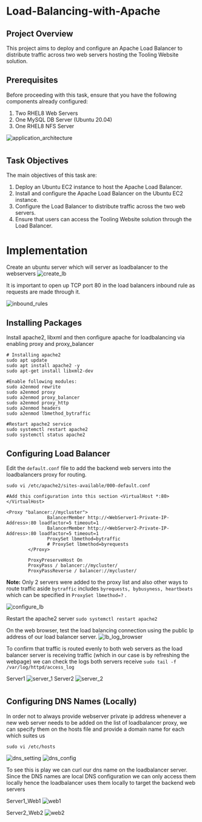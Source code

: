 # Load-Balancing-with-Apache

## Project Overview

This project aims to deploy and configure an Apache Load Balancer to distribute traffic across two web servers hosting the Tooling Website solution.

## Prerequisites

Before proceeding with this task, ensure that you have the following components already configured:

1. Two RHEL8 Web Servers
2. One MySQL DB Server (Ubuntu 20.04)
3. One RHEL8 NFS Server

![application_architecture](images/_3tier%20web%20application.png)
#

## Task Objectives

The main objectives of this task are:

1. Deploy an Ubuntu EC2 instance to host the Apache Load Balancer.
2. Install and configure the Apache Load Balancer on the Ubuntu EC2 instance.
3. Configure the Load Balancer to distribute traffic across the two web servers.
4. Ensure that users can access the Tooling Website solution through the Load Balancer.

# Implementation

Create an ubuntu server which will server as loadbalancer to the webservers
![create_lb](images/1.create_lb_server.jpg)

It is important to open up TCP port 80 in the load balancers inbound rule as requests are made through it.

![inbound_rules](images/2.inbound-rules.jpg)

## Installing Packages

Install apache2, libxml and then configure apache for loadbalancing via enabling proxy and proxy_balancer
```
# Installing apache2
sudo apt update
sudo apt install apache2 -y
sudo apt-get install libxml2-dev
```
```
#Enable following modules:
sudo a2enmod rewrite
sudo a2enmod proxy
sudo a2enmod proxy_balancer
sudo a2enmod proxy_http
sudo a2enmod headers
sudo a2enmod lbmethod_bytraffic
```
```
#Restart apache2 service
sudo systemctl restart apache2
sudo systemctl status apache2

```



## Configuring Load Balancer

Edit the `default.conf` file to add the backend web servers into the loadbalancers proxy for routing.
```
sudo vi /etc/apache2/sites-available/000-default.conf

```
```
#Add this configuration into this section <VirtualHost *:80>  </VirtualHost>

<Proxy "balancer://mycluster">
               BalancerMember http://<WebServer1-Private-IP-Address>:80 loadfactor=5 timeout=1
               BalancerMember http://<WebServer2-Private-IP-Address>:80 loadfactor=5 timeout=1
               ProxySet lbmethod=bytraffic
               # ProxySet lbmethod=byrequests
        </Proxy>

        ProxyPreserveHost On
        ProxyPass / balancer://mycluster/
        ProxyPassReverse / balancer://mycluster/
```
**Note:** Only 2 servers were added to the proxy list and also other ways to route traffic aside `bytraffic` includes `byrequests, bybusyness, heartbeats` which can be specified in `ProxySet lbmethod=?` .

![configure_lb](images/4.configure_lb.jpg)

Restart the apache2 server `sudo systemctl restart apache2`

On the web browser, test the load balancing connection using the public Ip address of our load balancer server.
![lb_log_browser](images/6.lb_log_browser.jpg)

To confirm that traffic is routed evenly to both web servers as the load balancer server is receiving traffic (which in our case is by refreshing the webpage) we can check the logs both servers receive `sudo tail -f /var/log/httpd/access_log`

Server1
![server_1](images/5.a.serverlogs.jpg)
Server2
![server_2](images/5.b.server_logs.jpg)
#

## Configuring DNS Names (Locally)

In order not to always provide webserver private ip address whenever a new web server needs to be added on the list of loadbalancer proxy, we can specify them on the hosts file and provide a domain name for each which suites us

```
sudo vi /etc/hosts
```
![dns_setting](images/7.dns_setting.jpg)
![dns_config](images/8.dns_config.jpg)

To see this is play we can curl our dns name on the loadbalancer server. Since the DNS names are local DNS configuration we can only access them locally hence the loadbalancer uses them locally to target the backend web servers

Server1_Web1
![web1](images/9.web1.jpg)

Server2_Web2
![web2](images/10.web2.jpg)
